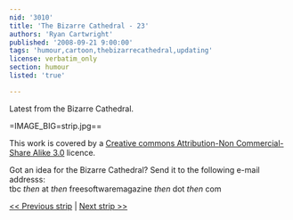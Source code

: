 ```yaml
---
nid: '3010'
title: 'The Bizarre Cathedral - 23'
authors: 'Ryan Cartwright'
published: '2008-09-21 9:00:00'
tags: 'humour,cartoon,thebizarrecathedral,updating'
license: verbatim_only
section: humour
listed: 'true'

---
```

Latest from the Bizarre Cathedral.

<!--break-->

=IMAGE_BIG=strip.jpg==

This work is covered by a [Creative commons Attribution-Non Commercial-Share Alike 3.0](http://creativecommons.org/licenses/by-nc-sa/3.0/) licence.

Got an idea for the Bizarre Cathedral? Send it to the following e-mail addresss:  
tbc _then_ at _then_ freesoftwaremagazine _then_ dot _then_ com

[<< Previous strip](http://www.freesoftwaremagazine.com/columns/bizarre_cathedral_22) | [Next strip >>](http://www.freesoftwaremagazine.com/columns/bizarre_cathedral_24)
